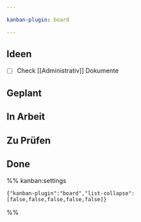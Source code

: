 ```yaml
---

kanban-plugin: board

---
```


## Ideen

- [ ] Check [[Administrativ]] Dokumente


## Geplant



## In Arbeit



## Zu Prüfen



## Done





%% kanban:settings
```
{"kanban-plugin":"board","list-collapse":[false,false,false,false,false]}
```
%%